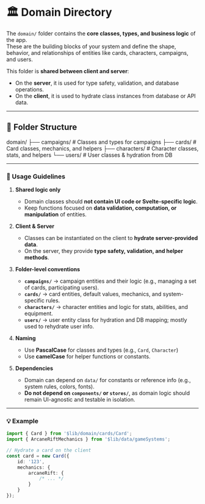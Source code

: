 # 🏛 Domain Directory

The `domain/` folder contains the **core classes, types, and business logic** of the app.  
These are the building blocks of your system and define the shape, behavior, and relationships of entities like cards, characters, campaigns, and users.

This folder is **shared between client and server**:

- On the **server**, it is used for type safety, validation, and database operations.
- On the **client**, it is used to hydrate class instances from database or API data.

---

## 📂 Folder Structure

domain/
├── campaigns/ # Classes and types for campaigns
├── cards/ # Card classes, mechanics, and helpers
├── characters/ # Character classes, stats, and helpers
└── users/ # User classes & hydration from DB

---

### 🎯 Usage Guidelines

1. **Shared logic only**

   - Domain classes should **not contain UI code or Svelte-specific logic**.
   - Keep functions focused on **data validation, computation, or manipulation** of entities.

2. **Client & Server**

   - Classes can be instantiated on the client to **hydrate server-provided data**.
   - On the server, they provide **type safety, validation, and helper methods**.

3. **Folder-level conventions**

   - **`campaigns/`** → campaign entities and their logic (e.g., managing a set of cards, participating users).
   - **`cards/`** → card entities, default values, mechanics, and system-specific rules.
   - **`characters/`** → character entities and logic for stats, abilities, and equipment.
   - **`users/`** → user entity class for hydration and DB mapping; mostly used to rehydrate user info.

4. **Naming**

   - Use **PascalCase** for classes and types (e.g., `Card`, `Character`)
   - Use **camelCase** for helper functions or constants.

5. **Dependencies**
   - Domain can depend on `data/` for constants or reference info (e.g., system rules, colors, fonts).
   - **Do not depend on `components/` or `stores/`**, as domain logic should remain UI-agnostic and testable in isolation.

---

### 💡 Example

```ts
import { Card } from '$lib/domain/cards/Card';
import { ArcaneRiftMechanics } from '$lib/data/gameSystems';

// Hydrate a card on the client
const card = new Card({
	id: '123',
	mechanics: {
		arcaneRift: {
			/* ... */
		}
	}
});
```
